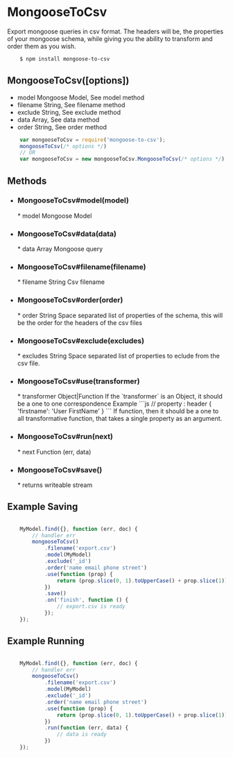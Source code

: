 # MongooseToCsv
Export mongoose queries in csv format. The headers will be, the properties of your mongoose schema, while
giving you the ability to transform and order them as you wish.

```bash
	$ npm install mongoose-to-csv
```
## MongooseToCsv([options]) 
* model Mongoose Model, See model method
* filename String, See filename method
* exclude String, See exclude method
* data Array, See data method
* order String, See order method

```js
	var mongooseToCsv = require('mongoose-to-csv');
	mongooseToCsv(/* options */)
	// OR
	var mongooseToCsv = new mongooseToCsv.MongooseToCsv(/* options */);
```
## Methods
* <h3> MongooseToCsv#model(model)</h3>
	* model Mongoose Model
* <h3>MongooseToCsv#data(data)</h3>
	* data Array Mongoose query
* <h3>MongooseToCsv#filename(filename) </h3>
	* filename String Csv filename
* <h3>MongooseToCsv#order(order)</h3>
	* order String Space separated list of properties of the schema, this will be the order for the headers of the csv files
* <h3>MongooseToCsv#exclude(excludes)</h3>
	* excludes String Space separated list of properties to eclude from the csv file.
* <h3>MongooseToCsv#use(transformer)</h3>
	* transformer Object|Function
	If the `transformer` is an Object, it should be a one to one correspondence
	Example
	```js
		// property : header
		{	
			'firstname': 'User FirstName'
		}
	```
	If function, then it should be a one to all transformative function, that takes a single property as an argument.
* <h3>MongooseToCsv#run(next) </h3>
	* next Function (err, data)
* <h3>MongooseToCsv#save()</h3>
	* returns writeable stream

## Example Saving
```js

	MyModel.find({}, function (err, doc) {
		// handler err
		mongooseToCsv()
			.filename('export.csv')
			.model(MyModel)
			.exclude('_id')
			.order('name email phone street')
			.use(function (prop) {
				return (prop.slice(0, 1).toUpperCase() + prop.slice(1))
			})
			.save()
			.on('finish', function () {
				// export.csv is ready
			});
	});
```

## Example Running
```js

	MyModel.find({}, function (err, doc) {
		// handler err
		mongooseToCsv()
			.filename('export.csv')
			.model(MyModel)
			.exclude('_id')
			.order('name email phone street')
			.use(function (prop) {
				return (prop.slice(0, 1).toUpperCase() + prop.slice(1))
			})
			.run(function (err, data) {
				// data is ready
			})
	});
```